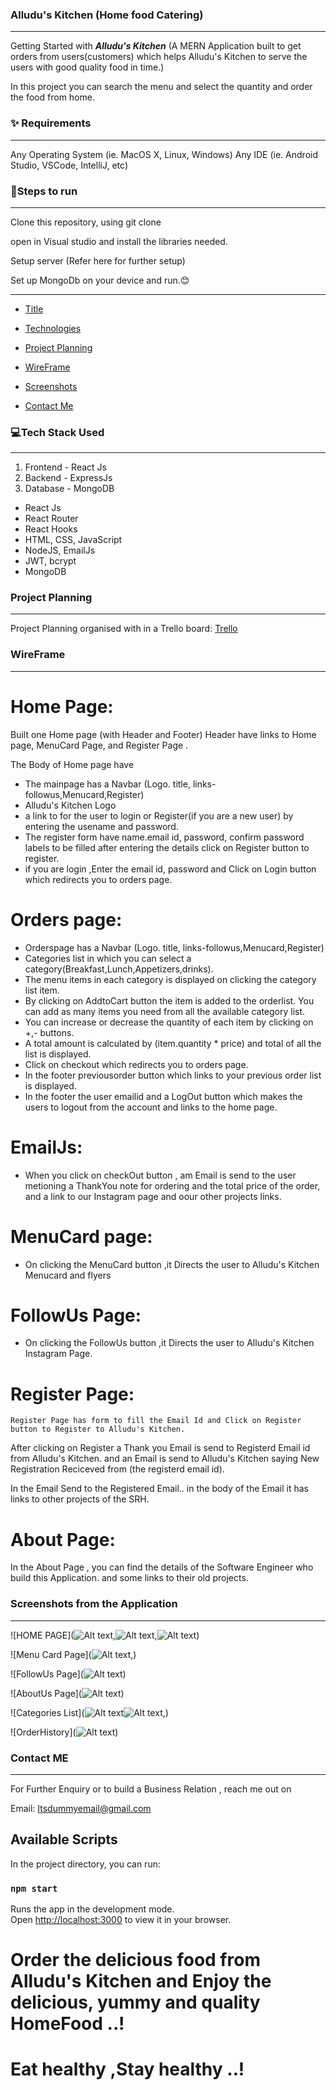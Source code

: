 




###         Alludu's Kitchen (Home food Catering) 
___________________________________________________________

Getting Started with ***Alludu's Kitchen***  (A MERN Application built to get orders from users(customers) which helps Alludu's Kitchen to serve the users with good quality food in time.)

In this project you can search the menu and select the quantity and order the food from home.

### ✨ Requirements
_____________________________________________
Any Operating System (ie. MacOS X, Linux, Windows)
Any IDE (ie. Android Studio, VSCode, IntelliJ, etc)

### 📝Steps to run
_____________________________________________

Clone this repository, using git clone 

open in Visual studio and install the libraries needed.

Setup server (Refer here for further setup)

Set up MongoDb on your device and run.😊
_____________________________________________

* [Title](#alludus-kitchen-home-food-catering)

* [Technologies](#💻tech-stack-used)

* [Project Planning](#project-planning)

* [WireFrame](#wireframe)

* [Screenshots](#screenshots-from-the-application)

* [Contact Me](#contact-me)


###    💻Tech Stack Used
_____________________________________________________

1. Frontend - React Js 
2. Backend - ExpressJs
3. Database - MongoDB
* React Js
* React Router
* React Hooks 
* HTML, CSS, JavaScript
* NodeJS, EmailJs
* JWT, bcrypt
* MongoDB

### Project Planning
_____________________________________________

Project Planning organised with in a Trello board: [Trello](https://trello.com/b/JmDazvEb/project-planning)
 

### WireFrame
_____________________________________________
 
 # Home Page:

Built one Home page (with Header and Footer)
Header have links to Home page,  MenuCard Page, and Register Page .

The Body of Home page have 
 * The mainpage has a Navbar (Logo. title, links-followus,Menucard,Register) 
 * Alludu's Kitchen Logo
 * a link to for the user to login or Register(if you are a new user)
    by entering the usename and password.
 * The register form have name.email id, password, confirm password labels to be filled after entering the details click on Register button to register.
 * if you are login ,Enter the email id, password and Click on Login button which redirects you to orders page.

# Orders page:
  * Orderspage has a Navbar (Logo. title, links-followus,Menucard,Register)
  * Categories list in which you can select a category(Breakfast,Lunch,Appetizers,drinks).
  * The menu items in each category is displayed on clicking the category list item.
  * By clicking on AddtoCart button the item is added to the orderlist. You can add as many items you need from all the available category list.
  * You can increase or decrease the quantity of each item by clicking on +,- buttons.
  * A total amount is calculated by (item.quantity * price) and total of all the list is displayed.
  * Click on checkout which redirects you to orders page.
  * In the footer previousorder button which links to your previous order list is  displayed.
  * In the footer the user emailid and a LogOut button which makes the users to logout from the account and links to the home page.

# EmailJs:
  * When you click on checkOut button , am Email is send to the user metioning a ThankYou note for ordering and the total price of the order, and a link to our Instagram page and oour other projects links.
  
  

# MenuCard page:

* On clicking the MenuCard button ,it Directs the user to Alludu's Kitchen Menucard and flyers

# FollowUs Page:

*  On clicking the FollowUs button ,it Directs the user to Alludu's Kitchen Instagram Page.

# Register Page:
    Register Page has form to fill the Email Id and Click on Register button to Register to Alludu's Kitchen.
After clicking on Register a Thank you Email is send to Registerd Email id from Alludu's Kitchen.
and an Email is send to Alludu's Kitchen saying New Registration Reciceved from (the registerd email id).

In the Email Send to the Registered Email.. in the body of the Email it has links to other projects of the SRH.

 # About Page:
  In the About Page , you can find the details of the Software Engineer who build this Application.
  and some links to their old projects.


###               Screenshots from the Application
_______________________________________________________________________

![HOME PAGE](![Alt text](<Screenshot 2024-01-22 115013.png>),![Alt text](<Screenshot 2024-01-22 160942.png>),![Alt text](<Screenshot 2024-01-22 160953.png>))


![Menu Card Page](![Alt text](<Screenshot 2024-01-22 160813.png>),)

![FollowUs Page](![Alt text](<Screenshot 2024-01-22 160649.png>))

![AboutUs Page](![Alt text](<Screenshot 2024-01-22 160731.png>))

![Categories List](![Alt text](<Screenshot 2024-01-22 160242.png>)![Alt text](<Screenshot 2024-01-22 160301.png>),)

![OrderHistory](![Alt text](<Screenshot 2024-01-22 160528.png>))


###                 Contact ME
 ________________________________________________________

For Further Enquiry or to build a Business Relation , reach me out on

Email: Itsdummyemail@gmail.com


## Available Scripts

In the project directory, you can run:

### `npm start`

Runs the app in the development mode.\
Open [http://localhost:3000](http://localhost:3000) to view it in your browser.

# Order the delicious food from Alludu's Kitchen and Enjoy the delicious, yummy and quality HomeFood ..!
# Eat healthy ,Stay healthy ..!
